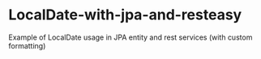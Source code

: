 # LocalDate-with-jpa-and-resteasy
Example of LocalDate usage in JPA entity and rest services (with custom formatting)
